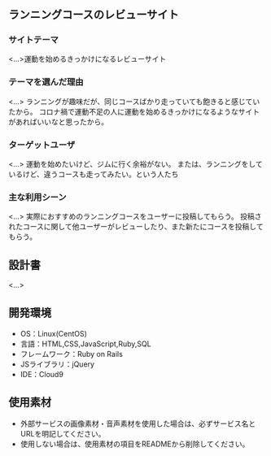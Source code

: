 # <Runway>

## ランニングコースのレビューサイト
### サイトテーマ
<...>運動を始めるきっかけになるレビューサイト
### テーマを選んだ理由
<...>
ランニングが趣味だが、同じコースばかり走っていても飽きると感じていたから。
コロナ禍で運動不足の人に運動を始めるきっかけになるようなサイトがあればいいなと思ったから。
### ターゲットユーザ
<...>
運動を始めたいけど、ジムに行く余裕がない。
または、ランニングをしているけど、違うコースも走ってみたい。という人たち
### 主な利用シーン
<...>
実際におすすめのランニングコースをユーザーに投稿してもらう。
投稿されたコースに関して他ユーザーがレビューしたり、また新たにコースを投稿してもらう。
## 設計書
<...>

## 開発環境
- OS：Linux(CentOS)
- 言語：HTML,CSS,JavaScript,Ruby,SQL
- フレームワーク：Ruby on Rails
- JSライブラリ：jQuery
- IDE：Cloud9

## 使用素材
- 外部サービスの画像素材・音声素材を使用した場合は、必ずサービス名とURLを明記してください。
- 使用しない場合は、使用素材の項目をREADMEから削除してください。
